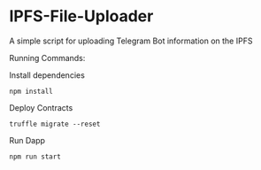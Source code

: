 # IPFS-File-Uploader
A simple script for uploading Telegram Bot information on the IPFS

Running Commands:

Install dependencies

    npm install

Deploy Contracts

    truffle migrate --reset

Run Dapp 

    npm run start
